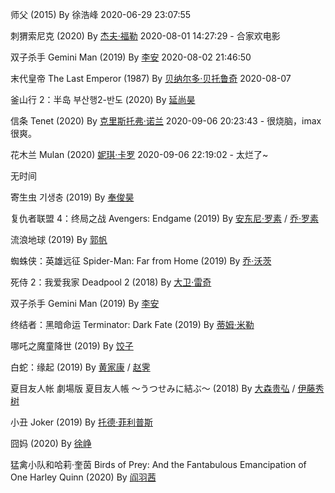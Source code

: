 师父 (2015) By 徐浩峰 2020-06-29 23:07:55

刺猬索尼克 (2020) By [杰夫·福勒](https://movie.douban.com/celebrity/1024763/) 2020-08-01 14:27:29 - 合家欢电影

双子杀手 Gemini Man (2019) By [李安](https://movie.douban.com/celebrity/1054421/) 2020-08-02 21:46:50

末代皇帝 The Last Emperor (1987) By [贝纳尔多·贝托鲁奇](https://movie.douban.com/celebrity/1035651/) 2020-08-07

釜山行 2：半岛 부산행2-반도 (2020) By [延尚昊](https://movie.douban.com/celebrity/1322175/)

信条 Tenet (2020) By [克里斯托弗·诺兰](https://movie.douban.com/celebrity/1054524/) 2020-09-06 20:23:43 - 很烧脑，imax 很爽。

花木兰 Mulan (2020) [妮琪·卡罗](https://movie.douban.com/celebrity/1280119/) 2020-09-06 22:19:02 - 太烂了~

无时间

寄生虫 기생충 (2019) By [奉俊昊](https://movie.douban.com/celebrity/1062919/)

复仇者联盟 4：终局之战 Avengers: Endgame (2019) By [安东尼·罗素](https://movie.douban.com/celebrity/1321812/) / [乔·罗素](https://movie.douban.com/celebrity/1320870/)

流浪地球 (2019) By [郭帆](https://movie.douban.com/celebrity/1276086/)

蜘蛛侠：英雄远征 Spider-Man: Far from Home (2019) By [乔·沃茨](https://movie.douban.com/celebrity/1350194/)

死侍 2：我爱我家 Deadpool 2 (2018) By [大卫·雷奇](https://movie.douban.com/celebrity/1289765/)

双子杀手 Gemini Man (2019) By [李安](https://movie.douban.com/celebrity/1054421/)

终结者：黑暗命运 Terminator: Dark Fate (2019) By [蒂姆·米勒](https://movie.douban.com/celebrity/1324984/)

哪吒之魔童降世 (2019) By [饺子](https://movie.douban.com/celebrity/1328441/)

白蛇：缘起 (2019) By [黄家康](https://movie.douban.com/celebrity/1401171/) / [赵霁](https://movie.douban.com/celebrity/1401175/)

夏目友人帐 劇場版 夏目友人帳 ～うつせみに結ぶ～ (2018) By [大森贵弘](https://movie.douban.com/celebrity/1275191/) / [伊藤秀树](https://movie.douban.com/celebrity/1411453/)

小丑 Joker (2019) By [托德·菲利普斯](https://movie.douban.com/celebrity/1036390/)

囧妈 (2020) By [徐峥](https://movie.douban.com/celebrity/1274297/)

猛禽小队和哈莉·奎茵 Birds of Prey: And the Fantabulous Emancipation of One Harley Quinn (2020) By [阎羽茜](https://movie.douban.com/celebrity/1388073/)
